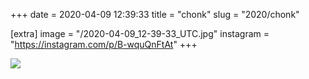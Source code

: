 +++
date = 2020-04-09 12:39:33
title = "chonk"
slug = "2020/chonk"

[extra]
image = "/2020-04-09_12-39-33_UTC.jpg"
instagram = "https://instagram.com/p/B-wquQnFtAt"
+++

<img src="/2020-04-09_12-39-33_UTC.jpg" />
